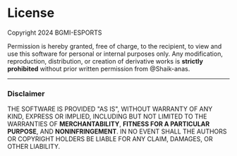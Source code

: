# License

Copyright 2024 BGMI-ESPORTS

Permission is hereby granted, free of charge, to the recipient, to view and use this software for personal or internal purposes only. Any modification, reproduction, distribution, or creation of derivative works is **strictly prohibited** without prior written permission from @Shaik-anas.

---

### Disclaimer
THE SOFTWARE IS PROVIDED "AS IS", WITHOUT WARRANTY OF ANY KIND, EXPRESS OR IMPLIED, INCLUDING BUT NOT LIMITED TO THE WARRANTIES OF **MERCHANTABILITY**, **FITNESS FOR A PARTICULAR PURPOSE**, AND **NONINFRINGEMENT**. IN NO EVENT SHALL THE AUTHORS OR COPYRIGHT HOLDERS BE LIABLE FOR ANY CLAIM, DAMAGES, OR OTHER LIABILITY.
